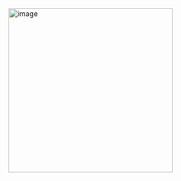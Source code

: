 <img width="325" alt="image" src="https://github.com/DilbaniE/ApiChallegueGlobant/assets/87676854/d25f62d0-3bce-48f7-920d-0bcf2289f551">

